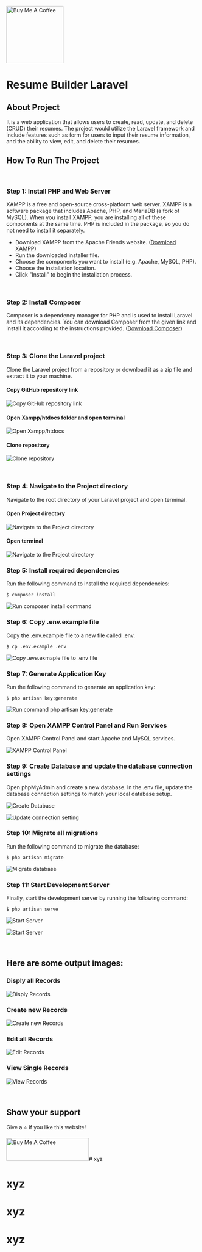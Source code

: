 <a href="https://www.buymeacoffee.com/mubeenahmad" target="_blank"><img src="https://cdn.buymeacoffee.com/buttons/v2/default-yellow.png" alt="Buy Me A Coffee" style="width: 150px" ></a>

# **Resume Builder Laravel**

## **About Project**
It is a web application that allows users to create, read, update, and delete (CRUD) their resumes. The project would utilize the Laravel framework and include features such as form for users to input their resume information, and the ability to view, edit, and delete their resumes.
<br />

## **How To Run The Project**

<br />

### **Step 1: Install PHP and Web Server**
XAMPP is a free and open-source cross-platform web server. XAMPP is a software package that includes Apache, PHP, and MariaDB (a fork of MySQL). When you install XAMPP, you are installing all of these components at the same time. PHP is included in the package, so you do not need to install it separately.
- Download XAMPP from the Apache Friends website. ([Download XAMPP](https://www.apachefriends.org/download.html))
- Run the downloaded installer file.
- Choose the components you want to install (e.g. Apache, MySQL, PHP).
- Choose the installation location.
- Click "Install" to begin the installation process.

<br />

### **Step 2: Install Composer**
Composer is a dependency manager for PHP and is used to install Laravel and its dependencies. You can download Composer from the given link and install it according to the instructions provided. ([Download Composer](https://getcomposer.org/download/))

<br />

### **Step 3: Clone the Laravel project**
Clone the Laravel project from a repository or download it as a zip file and extract it to your machine.

#### **Copy GitHub repository link**

![Copy GitHub repository link](screenshots/step_1.png)

#### **Open Xampp/htdocs folder and open terminal**

![Open Xampp/htdocs](screenshots/step_2.png)

#### **Clone repository**

![Clone repository](screenshots/step_3.png)

<br />

### **Step 4: Navigate to the Project directory**
Navigate to the root directory of your Laravel project and open terminal.

#### **Open Project directory**

![Navigate to the Project directory](screenshots/step_4.png)

#### **Open terminal**

![Navigate to the Project directory](screenshots/step_5.png)


### **Step 5: Install required dependencies**
Run the following command to install the required dependencies:

    $ composer install

![Run composer install command](screenshots/step_6.png)

### **Step 6: Copy .env.example file**
Copy the .env.example file to a new file called .env.

    $ cp .env.example .env

![Copy .eve.exmaple file to .env file](screenshots/step_7.png)

### **Step 7: Generate Application Key**
Run the following command to generate an application key:

    $ php artisan key:generate

![Run command php artisan key:generate](screenshots/step_8.png)

### **Step 8: Open XAMPP Control Panel and Run Services**
Open XAMPP Control Panel and start Apache and MySQL services.

![XAMPP Control Panel](screenshots/step_9.png)

### **Step 9: Create Database and update the database connection settings**
Open phpMyAdmin and create a new database. In the .env file, update the database connection settings to match your local database setup.

![Create Database](screenshots/step_10.png)

![Update connection setting](screenshots/step_11.png)

### **Step 10: Migrate all migrations**
Run the following command to migrate the database:

    $ php artisan migrate

![Migrate database](screenshots/step_12.png)

### **Step 11: Start Development Server**
Finally, start the development server by running the following command:

    $ php artisan serve

![Start Server](screenshots/step_13.png)

![Start Server](screenshots/step_14.png)

<br />

## **Here are some output images:**


### **Disply all Records**

![Disply Records](screenshots/all_records.png)

### **Create new Records**

![Create new Records](screenshots/create.png)

### **Edit all Records**

![Edit Records](screenshots/edit.png)

### **View Single Records**

![View Records](screenshots/view.png)

<br />

## **Show your support**

Give a ⭐ if you like this website!

<a href="https://www.buymeacoffee.com/mubeenahmad" target="_blank"><img src="https://cdn.buymeacoffee.com/buttons/v2/default-yellow.png" alt="Buy Me A Coffee" style="height: 60px !important;width: 217px !important;" ></a># xyz
# xyz
# xyz
# xyz
